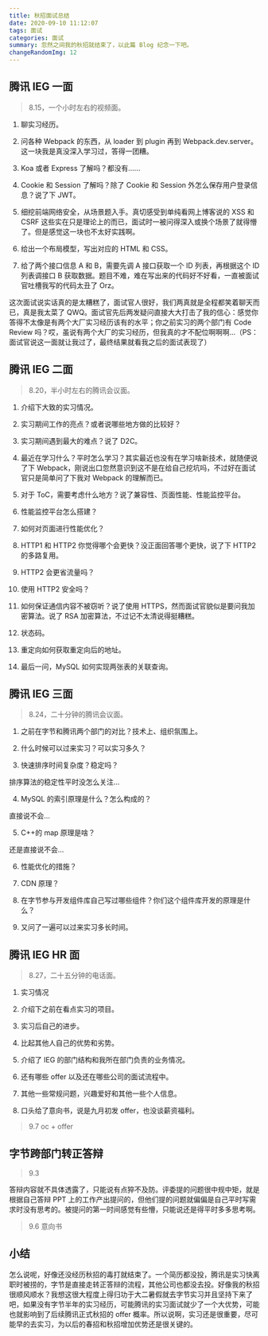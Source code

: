 ```yaml
---
title: 秋招面试总结
date: 2020-09-10 11:12:07
tags: 面试
categories: 面试
summary: 忽然之间我的秋招就结束了，以此篇 Blog 纪念一下吧。
changeRandomImg: 12
---
```


## 腾讯 IEG 一面

> 8.15，一个小时左右的视频面。

1. 聊实习经历。

2. 问各种 Webpack 的东西，从 loader 到 plugin 再到 Webpack.dev.server。这一块我是真没深入学习过，答得一团糟。

3. Koa 或者 Express 了解吗？都没有......

4. Cookie 和 Session 了解吗？除了 Cookie 和 Session 外怎么保存用户登录信息？说了下 JWT。

5. 细挖前端网络安全，从场景题入手。真切感受到单纯看网上博客说的 XSS 和 CSRF 这些实在只是理论上的而已，面试时一被问得深入或换个场景了就得懵了。但是感觉这一块也不太好实践啊。

6. 给出一个布局模型，写出对应的 HTML 和 CSS。

7. 给了两个接口信息 A 和 B，需要先调 A 接口获取一个 ID 列表，再根据这个 ID 列表调接口 B 获取数据。题目不难，难在写出来的代码好不好看，一直被面试官吐槽我写的代码太丑了 Orz。

这次面试说实话真的是太糟糕了，面试官人很好，我们两真就是全程都笑着聊天而已，真是我太菜了 QWQ。面试官先后两发疑问直接大大打击了我的信心：感觉你答得不太像是有两个大厂实习经历该有的水平；你之前实习的两个部门有 Code Review 吗？哎，虽说有两个大厂的实习经历，但我真的才不配位啊啊啊...（PS：面试官说这一面就让我过了，最终结果就看我之后的面试表现了）


## 腾讯 IEG 二面

> 8.20，半小时左右的腾讯会议面。

1. 介绍下大致的实习情况。

2. 实习期间工作的亮点？或者说哪些地方做的比较好？

3. 实习期间遇到最大的难点？说了 D2C。

4. 最近在学习什么？平时怎么学习？其实最近也没有在学习啥新技术，就随便说了下 Webpack，刚说出口忽然意识到这不是在给自己挖坑吗，不过好在面试官只是简单问了下我对 Webpack 的理解而已。

5. 对于 ToC，需要考虑什么地方？说了兼容性、页面性能、性能监控平台。

6. 性能监控平台怎么搭建？

7. 如何对页面进行性能优化？

8. HTTP1 和 HTTP2 你觉得哪个会更快？没正面回答哪个更快，说了下 HTTP2 的多路复用。

9. HTTP2 会更省流量吗？

10. 使用 HTTP2 安全吗？

11. 如何保证通信内容不被窃听？说了使用 HTTPS，然而面试官貌似是要问我加密算法。说了 RSA 加密算法，不过记不太清说得挺糟糕。

12. 状态码。

13. 重定向如何获取重定向后的地址。

14. 最后一问，MySQL 如何实现两张表的关联查询。

## 腾讯 IEG 三面

> 8.24，二十分钟的腾讯会议面。

1. 之前在字节和腾讯两个部门的对比？技术上、组织氛围上。

2. 什么时候可以过来实习？可以实习多久？

3. 快速排序时间复杂度？稳定吗？

排序算法的稳定性平时没怎么关注...

4. MySQL 的索引原理是什么？怎么构成的？

直接说不会...

5. C++的 map 原理是啥？

还是直接说不会...

6. 性能优化的措施？

7. CDN 原理？

8. 在字节参与开发组件库自己写过哪些组件？你们这个组件库开发的原理是什么？

9. 又问了一遍可以过来实习多长时间。


## 腾讯 IEG HR 面

> 8.27，二十五分钟的电话面。

1. 实习情况

2. 介绍下之前在看点实习的项目。

3. 实习后自己的进步。

4. 比起其他人自己的优势和劣势。

5. 介绍了 IEG 的部门结构和我所在部门负责的业务情况。

6. 还有哪些 offer 以及还在哪些公司的面试流程中。

7. 其他一些常规问题，兴趣爱好和其他一些个人信息。

8. 口头给了意向书，说是九月初发 offer，也没谈薪资福利。

> 9.7 oc + offer


## 字节跨部门转正答辩

> 9.3

答辩内容就不具体透露了，只能说有点猝不及防。评委提的问题很中规中矩，就是根据自己答辩 PPT 上的工作产出提问的，但他们提的问题就偏偏是自己平时写需求时没有思考的。被提问的第一时间感觉有些懵，只能说还是得平时多多思考啊。

> 9.6 意向书


## 小结

怎么说呢，好像还没经历秋招的毒打就结束了。一个简历都没投，腾讯是实习快离职时被捞的，字节是直接走转正答辩的流程，其他公司也都没去投。好像我的秋招很顺风顺水？我想这很大程度上得归功于大二暑假就去字节实习并且坚持下来了吧，如果没有字节半年的实习经历，可能腾讯的实习面试就少了一个大优势，可能也就影响到了后续腾讯正式秋招的 offer 概率。所以说啊，实习还是很重要，尽可能早的去实习，为以后的春招和秋招增加优势还是很关键的。
